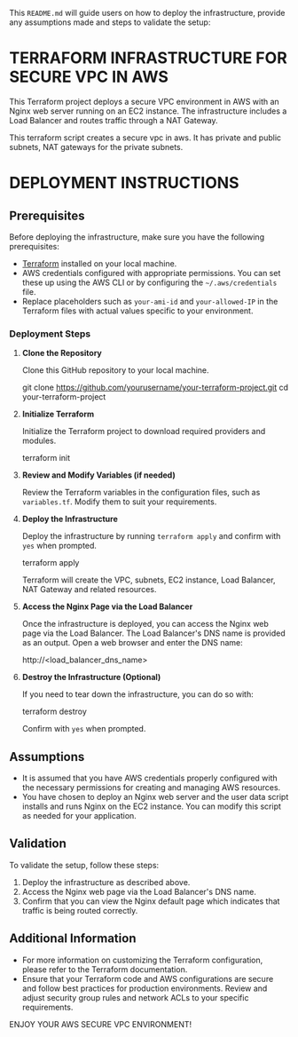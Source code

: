 This `README.md` will guide users on how to deploy the infrastructure, provide any assumptions made and steps to validate the setup:

# TERRAFORM INFRASTRUCTURE FOR SECURE VPC IN AWS

This Terraform project deploys a secure VPC environment in AWS with an Nginx web server running on an EC2 instance. The infrastructure includes a Load Balancer and routes traffic through a NAT Gateway.

This terraform script creates a secure vpc in aws. It has private and public subnets, NAT gateways for the private subnets.


# DEPLOYMENT INSTRUCTIONS

## Prerequisites

Before deploying the infrastructure, make sure you have the following prerequisites:

- [Terraform](https://www.terraform.io/) installed on your local machine.
- AWS credentials configured with appropriate permissions. You can set these up using the AWS CLI or by configuring the `~/.aws/credentials` file.
- Replace placeholders such as `your-ami-id` and `your-allowed-IP` in the Terraform files with actual values specific to your environment.

### Deployment Steps

1. **Clone the Repository**

   Clone this GitHub repository to your local machine.

   git clone https://github.com/yourusername/your-terraform-project.git
   cd your-terraform-project

2. **Initialize Terraform**

   Initialize the Terraform project to download required providers and modules.

   terraform init

3. **Review and Modify Variables (if needed)**

   Review the Terraform variables in the configuration files, such as `variables.tf`. Modify them to suit your requirements.

4. **Deploy the Infrastructure**

   Deploy the infrastructure by running `terraform apply` and confirm with `yes` when prompted.

   terraform apply

   Terraform will create the VPC, subnets, EC2 instance, Load Balancer, NAT Gateway and related resources.

5. **Access the Nginx Page via the Load Balancer**

   Once the infrastructure is deployed, you can access the Nginx web page via the Load Balancer. The Load Balancer's DNS name is provided as an output. Open a web browser and enter the DNS name:

   http://<load_balancer_dns_name>

6. **Destroy the Infrastructure (Optional)**

   If you need to tear down the infrastructure, you can do so with:

   terraform destroy

   Confirm with `yes` when prompted.

## Assumptions

- It is assumed that you have AWS credentials properly configured with the necessary permissions for creating and managing AWS resources.
- You have chosen to deploy an Nginx web server and the user data script installs and runs Nginx on the EC2 instance. You can modify this script as needed for your application.

## Validation

To validate the setup, follow these steps:

1. Deploy the infrastructure as described above.
2. Access the Nginx web page via the Load Balancer's DNS name.
3. Confirm that you can view the Nginx default page which indicates that traffic is being routed correctly.

## Additional Information

- For more information on customizing the Terraform configuration, please refer to the Terraform documentation.
- Ensure that your Terraform code and AWS configurations are secure and follow best practices for production environments. Review and adjust security group rules and network ACLs to your specific requirements.

ENJOY YOUR AWS SECURE VPC ENVIRONMENT!
